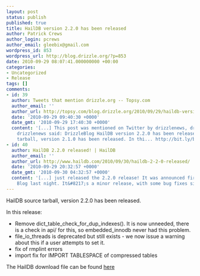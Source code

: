 ```yaml
---
layout: post
status: publish
published: true
title: HailDB version 2.2.0 has been released
author: Patrick Crews
author_login: pcrews
author_email: gleebix@gmail.com
wordpress_id: 853
wordpress_url: http://blog.drizzle.org/?p=853
date: 2010-09-29 08:07:41.000000000 +00:00
categories:
- Uncategorized
- Release
tags: []
comments:
- id: 39
  author: Tweets that mention drizzle.org -- Topsy.com
  author_email: ''
  author_url: http://topsy.com/blog.drizzle.org/2010/09/29/haildb-version-2-2-0-has-been-released/?utm_source=pingback&amp;utm_campaign=L2
  date: '2010-09-29 09:40:30 +0000'
  date_gmt: '2010-09-29 17:40:30 +0000'
  content: '[...] This post was mentioned on Twitter by drizzlenews, drizzlenews.
    drizzlenews said: DrizzleBlog HailDB version 2.2.0 has been released: HailDB source
    tarball, version 2.1.0 has been released. In thi... http://bit.ly/b4lWiz [...] '
- id: 40
  author: HailDB 2.2.0 released! | HailDB
  author_email: ''
  author_url: http://www.haildb.com/2010/09/30/haildb-2-2-0-released/
  date: '2010-09-29 20:32:57 +0000'
  date_gmt: '2010-09-30 04:32:57 +0000'
  content: '[...] just released the 2.2.0 release! It was announced first on the Drizzle
    Blog last night. It&#8217;s a minor release, with some bug fixes since [...] '
---
```

HailDB source tarball, version 2.2.0 has been released.

In this release:

- Remove dict_table_check_for_dup_indexes(). It is now unneeded, there is a check in api/ for this, so embedded_innodb never had this problem.
- file_io_threads is deprecated but still exists - we now issue a warning about this if a user attempts to set it.
- fix of rmplint errors
- import fix for IMPORT TABLESPACE of compressed tables

The HailDB download file can be found <a href="https://launchpad.net/haildb/2.x/2.2">here</a>
